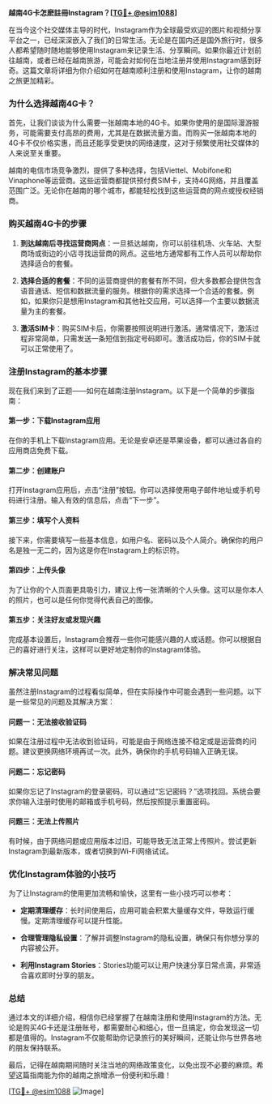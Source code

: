 **越南4G卡怎麽註冊Instagram？[[TG💪+ @esim1088](https://t.me/s/esim1088)]**

在当今这个社交媒体主导的时代，Instagram作为全球最受欢迎的图片和视频分享平台之一，已经深深嵌入了我们的日常生活。无论是在国内还是国外旅行时，很多人都希望随时随地能够使用Instagram来记录生活、分享瞬间。如果你最近计划前往越南，或者已经在越南旅游，可能会对如何在当地注册并使用Instagram感到好奇。这篇文章将详细为你介绍如何在越南顺利注册和使用Instagram，让你的越南之旅更加精彩。

### **为什么选择越南4G卡？**

首先，让我们谈谈为什么需要一张越南本地的4G卡。如果你使用的是国际漫游服务，可能需要支付高昂的费用，尤其是在数据流量方面。而购买一张越南本地的4G卡不仅价格实惠，而且还能享受更快的网络速度，这对于频繁使用社交媒体的人来说至关重要。

越南的电信市场竞争激烈，提供了多种选择，包括Viettel、Mobifone和Vinaphone等运营商。这些运营商都提供预付费SIM卡，支持4G网络，并且覆盖范围广泛。无论你在越南的哪个城市，都能轻松找到这些运营商的网点或授权经销商。

### **购买越南4G卡的步骤**

1. **到达越南后寻找运营商网点**：一旦抵达越南，你可以前往机场、火车站、大型商场或街边的小店寻找运营商的网点。这些地方通常都有工作人员可以帮助你选择适合的套餐。

2. **选择合适的套餐**：不同的运营商提供的套餐有所不同，但大多数都会提供包含语音通话、短信和数据流量的服务。根据你的需求选择一个合适的套餐。例如，如果你只是想用Instagram和其他社交应用，可以选择一个主要以数据流量为主的套餐。

3. **激活SIM卡**：购买SIM卡后，你需要按照说明进行激活。通常情况下，激活过程非常简单，只需发送一条短信到指定号码即可。激活成功后，你的SIM卡就可以正常使用了。

### **注册Instagram的基本步骤**

现在我们来到了正题——如何在越南注册Instagram。以下是一个简单的步骤指南：

#### **第一步：下载Instagram应用**
在你的手机上下载Instagram应用。无论是安卓还是苹果设备，都可以通过各自的应用商店免费下载。

#### **第二步：创建账户**
打开Instagram应用后，点击“注册”按钮。你可以选择使用电子邮件地址或手机号码进行注册。输入有效的信息后，点击“下一步”。

#### **第三步：填写个人资料**
接下来，你需要填写一些基本信息，如用户名、密码以及个人简介。确保你的用户名是独一无二的，因为这是你在Instagram上的标识符。

#### **第四步：上传头像**
为了让你的个人页面更具吸引力，建议上传一张清晰的个人头像。这可以是你本人的照片，也可以是任何你觉得代表自己的图像。

#### **第五步：关注好友或发现兴趣**
完成基本设置后，Instagram会推荐一些你可能感兴趣的人或话题。你可以根据自己的喜好进行关注，这样可以更好地定制你的Instagram体验。

### **解决常见问题**

虽然注册Instagram的过程看似简单，但在实际操作中可能会遇到一些问题。以下是一些常见的问题及其解决方案：

#### **问题一：无法接收验证码**
如果在注册过程中无法收到验证码，可能是由于网络连接不稳定或是运营商的问题。建议更换网络环境再试一次。此外，确保你的手机号码输入正确无误。

#### **问题二：忘记密码**
如果你忘记了Instagram的登录密码，可以通过“忘记密码？”选项找回。系统会要求你输入注册时使用的邮箱或手机号码，然后按照提示重置密码。

#### **问题三：无法上传照片**
有时候，由于网络问题或应用版本过旧，可能导致无法正常上传照片。尝试更新Instagram到最新版本，或者切换到Wi-Fi网络试试。

### **优化Instagram体验的小技巧**

为了让Instagram的使用更加流畅和愉快，这里有一些小技巧可以参考：

- **定期清理缓存**：长时间使用后，应用可能会积累大量缓存文件，导致运行缓慢。定期清理缓存可以提升性能。
  
- **合理管理隐私设置**：了解并调整Instagram的隐私设置，确保只有你想分享的内容被公开。

- **利用Instagram Stories**：Stories功能可以让用户快速分享日常点滴，非常适合喜欢即时分享的朋友。

### **总结**

通过本文的详细介绍，相信你已经掌握了在越南注册和使用Instagram的方法。无论是购买4G卡还是注册账号，都需要耐心和细心，但一旦搞定，你会发现这一切都是值得的。Instagram不仅能帮助你记录旅行的美好瞬间，还能让你与世界各地的朋友保持联系。

最后，记得在越南期间随时关注当地的网络政策变化，以免出现不必要的麻烦。希望这篇指南能为你的越南之旅增添一份便利和乐趣！

[[TG💪+ @esim1088](https://t.me/s/esim1088) ![Image](https://i.postimg.cc/4NQfJmqS/Snipaste-2025-05-13-00-14-12.png)]